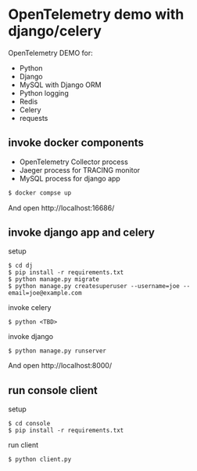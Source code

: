 # OpenTelemetry demo with django/celery

OpenTelemetry DEMO for:

* Python
* Django
* MySQL with Django ORM
* Python logging
* Redis
* Celery
* requests

## invoke docker components

* OpenTelemetry Collector process
* Jaeger process for TRACING monitor
* MySQL process for django app

```bash
$ docker compse up
```

And open http://localhost:16686/

## invoke django app and celery

setup

```console
$ cd dj
$ pip install -r requirements.txt
$ python manage.py migrate
$ python manage.py createsuperuser --username=joe --email=joe@example.com
```

invoke celery
```console
$ python <TBD>
```

invoke django
```console
$ python manage.py runserver
```

And open http://localhost:8000/

## run console client

setup

```console
$ cd console
$ pip install -r requirements.txt
```

run client
```console
$ python client.py
```

